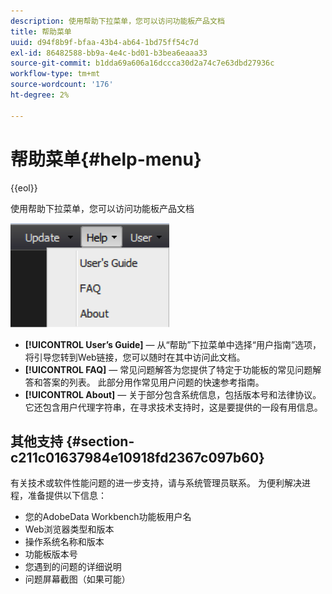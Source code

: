 ```yaml
---
description: 使用帮助下拉菜单，您可以访问功能板产品文档
title: 帮助菜单
uuid: d94f8b9f-bfaa-43b4-ab64-1bd75ff54c7d
exl-id: 86482588-bb9a-4e4c-bd01-b3bea6eaaa33
source-git-commit: b1dda69a606a16dccca30d2a74c7e63dbd27936c
workflow-type: tm+mt
source-wordcount: '176'
ht-degree: 2%

---
```


# 帮助菜单{#help-menu}

{{eol}}

使用帮助下拉菜单，您可以访问功能板产品文档

![](assets/help.png)

* **[!UICONTROL User’s Guide]**  — 从“帮助”下拉菜单中选择“用户指南”选项，将引导您转到Web链接，您可以随时在其中访问此文档。
* **[!UICONTROL FAQ]**  — 常见问题解答为您提供了特定于功能板的常见问题解答和答案的列表。 此部分用作常见用户问题的快速参考指南。
* **[!UICONTROL About]**  — 关于部分包含系统信息，包括版本号和法律协议。 它还包含用户代理字符串，在寻求技术支持时，这是要提供的一段有用信息。

## 其他支持 {#section-c211c01637984e10918fd2367c097b60}

有关技术或软件性能问题的进一步支持，请与系统管理员联系。 为便利解决进程，准备提供以下信息：

* 您的AdobeData Workbench功能板用户名
* Web浏览器类型和版本
* 操作系统名称和版本
* 功能板版本号
* 您遇到的问题的详细说明
* 问题屏幕截图（如果可能）
